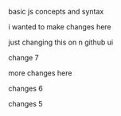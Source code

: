 basic js concepts and syntax

i wanted to make changes here

just changing this on n github ui

change 7

more changes here

changes 6

changes 5
